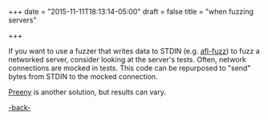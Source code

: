 +++
date = "2015-11-11T18:13:14-05:00"
draft = false
title = "when fuzzing servers"

+++

If you want to use a fuzzer that writes data to STDIN (e.g. [afl-fuzz]) to fuzz
a networked server, consider looking at the server's tests. Often, network
connections are mocked in tests. This code can be repurposed to "send" bytes
from STDIN to the mocked connection.

[Preeny] is another solution, but results can vary.

[-back-]

[afl-fuzz]: http://lcamtuf.coredump.cx/afl/
[-back-]: http://kel.bz
[Preeny]: https://github.com/zardus/preeny
